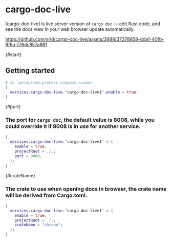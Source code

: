 # cargo-doc-live

[cargo-doc-live] is live server version of `cargo doc` ― edit Rust code, and see the docs view in your web browser update automatically.

https://github.com/srid/cargo-doc-live/assets/3998/37378858-dda1-40fb-8f6a-f76dc857a661

{#start}

## Getting started

```nix
# In `perSystem.process-compose.<name>`
{
  services.cargo-doc-live."cargo-doc-live1".enable = true;
}
```

{#port}

### The port for `cargo doc`, the default value is 8008, while you could override it if 8008 is in use for another service.

```nix
{
  services.cargo-doc-live."cargo-doc-live1" = {
    enable = true;
    projectRoot = ./.;
    port = 8080;
  };
}
```

{#crateName}

### The crate to use when opening docs in browser, the crate name will be derived from Cargo.toml.

```nix
{
  services.cargo-doc-live."cargo-doc-live1" = {
    enable = true;
    projectRoot = ./.;
    crateName = "chrono";
  };
}
```
